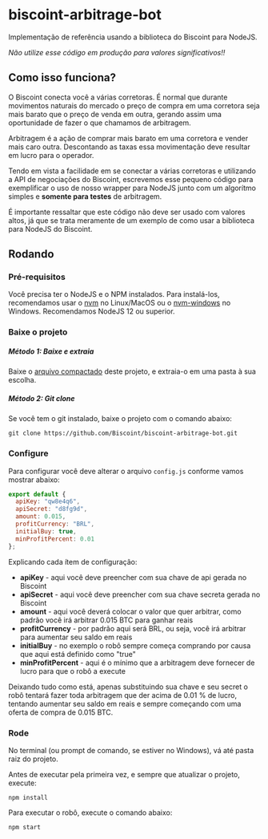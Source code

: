 # biscoint-arbitrage-bot

Implementação de referência usando a biblioteca do Biscoint para NodeJS.

_Não utilize esse código em produção para valores significativos!!_

## Como isso funciona?

O Biscoint conecta você a várias corretoras. É normal que durante movimentos naturais do mercado o preço de compra em uma corretora seja mais barato que o preço de venda em outra, gerando assim uma oportunidade de fazer o que chamamos de arbitragem.

Arbitragem é a ação de comprar mais barato em uma corretora e vender mais caro outra. Descontando as taxas essa movimentação deve resultar em lucro para o operador.

Tendo em vista a facilidade em se conectar a várias corretoras e utilizando a API de negociações do Biscoint, escrevemos esse pequeno código para exemplificar o uso de nosso wrapper para NodeJS junto com um algorítmo simples e **somente para testes** de arbitragem.

É importante ressaltar que este código não deve ser usado com valores altos, já que se trata meramente de um exemplo de como usar a biblioteca para NodeJS do Biscoint.

## Rodando

### Pré-requisitos
Você precisa ter o NodeJS e o NPM instalados. Para instalá-los, recomendamos usar o [nvm](https://github.com/nvm-sh/nvm) no Linux/MacOS ou o [nvm-windows](https://github.com/coreybutler/nvm-windows/releases) no Windows. Recomendamos NodeJS 12 ou superior.

### Baixe o projeto

##### Método 1: Baixe e extraia

Baixe o [arquivo compactado](https://github.com/Biscoint/biscoint-arbitrage-bot/archive/master.zip) deste projeto, e extraia-o em uma pasta à sua escolha.

##### Método 2: Git clone

Se você tem o git instalado, baixe o projeto com o comando abaixo:

`git clone https://github.com/Biscoint/biscoint-arbitrage-bot.git`

### Configure

Para configurar você deve alterar o arquivo `config.js` conforme vamos mostrar abaixo:

```JavaScript
export default {
  apiKey: "qw8e4q6",
  apiSecret: "d8fg9d",
  amount: 0.015,
  profitCurrency: "BRL",
  initialBuy: true,
  minProfitPercent: 0.01
};
```

Explicando cada ítem de configuração:

- **apiKey** - aqui você deve preencher com sua chave de api gerada no Biscoint
- **apiSecret** - aqui você deve preencher com sua chave secreta gerada no Biscoint
- **amount** - aqui você deverá colocar o valor que quer arbitrar, como padrão você irá arbitrar 0.015 BTC para ganhar reais
- **profitCurrency** - por padrão aqui será BRL, ou seja, você irá arbitrar para aumentar seu saldo em reais
- **initialBuy** - no exemplo o robô sempre começa comprando por causa que aqui está definido como "true"
- **minProfitPercent** - aqui é o mínimo que a arbitragem deve fornecer de lucro para que o robô a execute

Deixando tudo como está, apenas substituindo sua chave e seu secret o robô tentará fazer toda arbitragem que der acima de 0.01 % de lucro, tentando aumentar seu saldo em reais e sempre começando com uma oferta de compra de 0.015 BTC.

### Rode

No terminal (ou prompt de comando, se estiver no Windows), vá até pasta raiz do projeto.

Antes de executar pela primeira vez, e sempre que atualizar o projeto, execute:

`npm install`

Para executar o robô, execute o comando abaixo:

`npm start`
